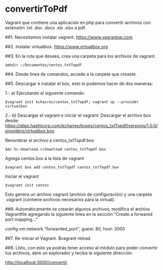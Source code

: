 # convertirToPdf
Vagrant que contiene una aplicación en php para convertir archivos con extensión .txt .doc .docx .xls .xlsx a pdf.

##1.  Necesitamos instalar vagrant.
<https://www.vagrantup.com>	

##2.  Instalar virtualbox.
<https://www.virtualbox.org>

##3.  En la ruta que desees, crea una carpeta para los archivos de vagrant.

    $mkdir ~/Documentos/centos_txtTopdf
##4.  Desde linea de comandos, accede a la carpeta que creaste.

##5. Descargar e instalar el box, esto lo podemos hacer de dos maneras:  

1.- a) Ejecutando el siguiente comando:
    
    $vagrant init kchaires/centos_txtTopdf; vagrant up --provider virtualbox
    
2.- b) Descargar el vagrant e iniciar el vagrant:
Descargar el archivo box desde: <https://atlas.hashicorp.com/kchaires/boxes/centos_txtTopdf/versions/1.0.0/providers/virtualbox.box>


Renombrar el archivo a centos_txtTopdf.box

    $mv hc-download.crdownload centos_txtTopdf.box

Agrega centos.box a la lista de vagrant

    $vagrant box add centos_txtTopdf centos_txtTopdf.box

Iniciar el vagrant

    $vagrant init centos

Esto genera un archivo vagrant (archivo de configuración) y una carpeta .vagrant (contiene archivos necesarios para la virtual).

##6.  Automáticamente se crearán algunos archivos, modifica el archivo Vagrantfile agregando la siguiente línea en la sección “Create a forwared port mapping...”

config.vm.network
 "forwarded_port", guest: 80, host: 3000

##7.  Re-iniciar el Vagrant.
    $vagrant reload

##8.  Listo, con esto ya podrás tener acceso al módulo para poder convertir tus archivos, abre un explorador y teclea la siguiente dirección.

<http://localhost:3000/convertir>
